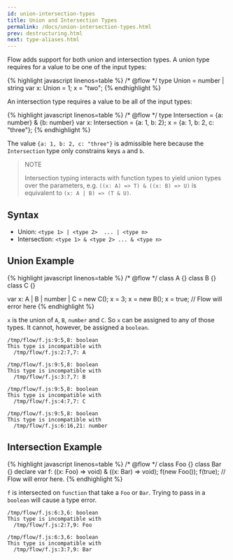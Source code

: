 ```yaml
---
id: union-intersection-types
title: Union and Intersection Types
permalink: /docs/union-intersection-types.html
prev: destructuring.html
next: type-aliases.html
---
```


Flow adds support for both union and intersection types. A union type requires
for a value to be one of the input types:

{% highlight javascript linenos=table %}
/* @flow */
type Union = number | string
var x: Union = 1;
x = "two";
{% endhighlight %}

An intersection type requires a value to be all of the input types:

{% highlight javascript linenos=table %}
/* @flow */
type Intersection = {a: number} & {b: number}
var x: Intersection = {a: 1, b: 2};
x = {a: 1, b: 2, c: "three"};
{% endhighlight %}

The value `{a: 1, b: 2, c: "three"}` is admissible here because the
`Intersection` type only constrains keys `a` and `b`.

> NOTE
>
> Intersection typing interacts with function types to yield union types over
> the parameters, e.g. `((x: A) => T) & ((x: B) => U)` is equivalent to
> `(x: A | B) => (T & U)`.


## Syntax

- Union: `<type 1> | <type 2>  ... | <type n>`
- Intersection: `<type 1> & <type 2> ... & <type n>`

## Union Example

{% highlight javascript linenos=table %}
/* @flow */
class A {}
class B {}
class C {}

var x: A | B | number | C = new C();
x = 3;
x = new B();
x = true; // Flow will error here
{% endhighlight %}

`x` is the union of `A`, `B`, `number` and `C`. So `x` can be assigned to any 
of those types. It cannot, however, be assigned a `boolean`.

```bbcode
/tmp/flow/f.js:9:5,8: boolean
This type is incompatible with
  /tmp/flow/f.js:2:7,7: A

/tmp/flow/f.js:9:5,8: boolean
This type is incompatible with
  /tmp/flow/f.js:3:7,7: B

/tmp/flow/f.js:9:5,8: boolean
This type is incompatible with
  /tmp/flow/f.js:4:7,7: C

/tmp/flow/f.js:9:5,8: boolean
This type is incompatible with
  /tmp/flow/f.js:6:16,21: number
```

## Intersection Example

{% highlight javascript linenos=table %}
/* @flow */
class Foo {}
class Bar {}
declare var f: ((x: Foo) => void) & ((x: Bar) => void);
f(new Foo());
f(true); // Flow will error here.
{% endhighlight %}

`f` is intersected on `function` that take a `Foo` or `Bar`. Trying to pass in 
a `boolean` will cause a type error.

```bbcode
/tmp/flow/f.js:6:3,6: boolean
This type is incompatible with
  /tmp/flow/f.js:2:7,9: Foo

/tmp/flow/f.js:6:3,6: boolean
This type is incompatible with
  /tmp/flow/f.js:3:7,9: Bar
```
